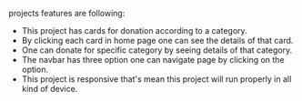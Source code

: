 
projects features are following: 

- This project has cards for donation according to a category.
- By clicking each card in home page one can see the details of that card.
- One can donate for specific category by seeing details of that category.
- The navbar has three option one can navigate page by clicking on the option.
- This project is responsive that's mean this project will run properly in all kind of device.
